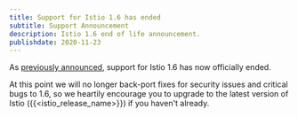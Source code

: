 ```yaml
---
title: Support for Istio 1.6 has ended
subtitle: Support Announcement
description: Istio 1.6 end of life announcement.
publishdate: 2020-11-23
---
```


As [previously announced](/pt-br/news/support/announcing-1.6-eol/), support for Istio 1.6 has now officially ended.

At this point we will no longer back-port fixes for security issues and critical bugs to 1.6, so we heartily encourage
you to upgrade to the latest version of Istio ({{<istio_release_name>}}) if you haven't already.
